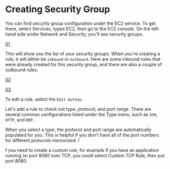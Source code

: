 # Creating Security Group

You can find security group configuration under the EC2 service. To get there, select Services, types EC2, then go to the EC2 console. On the left-hand side under Network and Security, you'll see security groups. 

[01](./.resources/01.png)

This will show you the list of your security groups. When you're creating a rule, it will either be `inbound` or `outbound`. Here are some inbound rules that were already created for this security group, and there are also a couple of outbound rules. 

[02](./.resources/02.png)

[03](./.resources/03.png)

To edit a rule, select the `Edit button`. 

Let's add a rule to check out type, protocol, and port range. There are several common configurations listed under the Type menu, such as `SSH`, `HTTP`, and `RDP`. 

When you select a type, the protocol and port range are automatically populated for you. This is helpful if you don't have all of the port numbers for different protocols memorized. I

f you need to create a custom rule, for example if you have an application running on port 8080 over TCP, you could select Custom TCP Rule, then put port 8080.